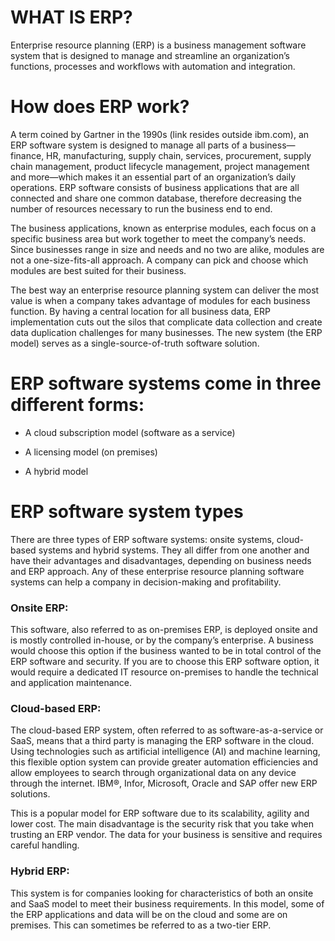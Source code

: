 # WHAT IS ERP?
Enterprise resource planning (ERP) is a business management software system that is designed to manage and streamline an organization’s functions, processes and workflows with automation and integration.

# How does ERP work?
A term coined by Gartner in the 1990s (link resides outside ibm.com), an ERP software system is designed to manage all parts of a business—finance, HR, manufacturing, supply chain, services, procurement, supply chain management, product lifecycle management, project management and more—which makes it an essential part of an organization’s daily operations. ERP software consists of business applications that are all connected and share one common database, therefore decreasing the number of resources necessary to run the business end to end.

The business applications, known as enterprise modules, each focus on a specific business area but work together to meet the company’s needs. Since businesses range in size and needs and no two are alike, modules are not a one-size-fits-all approach. A company can pick and choose which modules are best suited for their business.

The best way an enterprise resource planning system can deliver the most value is when a company takes advantage of modules for each business function. By having a central location for all business data, ERP implementation cuts out the silos that complicate data collection and create data duplication challenges for many businesses. The new system (the ERP model) serves as a single-source-of-truth software solution.

# ERP software systems come in three different forms:
- A cloud subscription model (software as a service)

- A licensing model (on premises)

- A hybrid model


# ERP software system types
There are three types of ERP software systems: onsite systems, cloud-based systems and hybrid systems. They all differ from one another and have their advantages and disadvantages, depending on business needs and ERP approach. Any of these enterprise resource planning software systems can help a company in decision-making and profitability.

### Onsite ERP:
This software, also referred to as on-premises ERP, is deployed onsite and is mostly controlled in-house, or by the company’s enterprise. A business would choose this option if the business wanted to be in total control of the ERP software and security. If you are to choose this ERP software option, it would require a dedicated IT resource on-premises to handle the technical and application maintenance.

### Cloud-based ERP: 
The cloud-based ERP system, often referred to as software-as-a-service or SaaS, means that a third party is managing the ERP software in the cloud. Using technologies such as artificial intelligence (AI) and machine learning, this flexible option system can provide greater automation efficiencies and allow employees to search through organizational data on any device through the internet. IBM®, Infor, Microsoft, Oracle and SAP offer new ERP solutions.

This is a popular model for ERP software due to its scalability, agility and lower cost. The main disadvantage is the security risk that you take when trusting an ERP vendor. The data for your business is sensitive and requires careful handling.

### Hybrid ERP: 
This system is for companies looking for characteristics of both an onsite and SaaS model to meet their business requirements. In this model, some of the ERP applications and data will be on the cloud and some are on premises. This can sometimes be referred to as a two-tier ERP.
